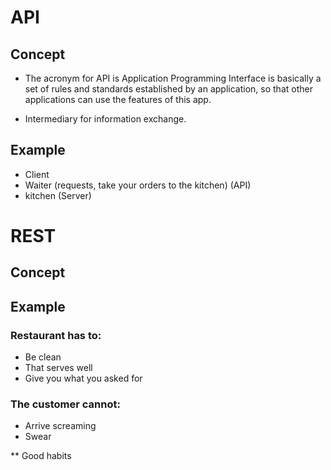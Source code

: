 # API

## Concept 
- The acronym for API is Application Programming Interface is basically a set of rules and standards established by an application, so that other applications can use the features of this app.

- Intermediary for information exchange.

## Example
- Client
- Waiter (requests, take your orders to the kitchen) (API)
- kitchen (Server)

# REST

## Concept

## Example
### Restaurant has to:
- Be clean
- That serves well
- Give you what you asked for
### The customer cannot:
- Arrive screaming
- Swear

** Good habits


